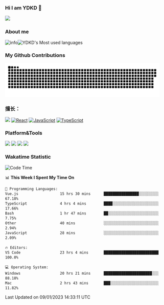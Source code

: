 ### Hi I am YDKD 👋

![](https://visitor-badge.glitch.me/badge?page_id=YDKD.readme)

### About me
![info](https://github-readme-stats-ruby-one.vercel.app/api?username=YDKD&show_icons=true&theme=cobalt)![YDKD's Most used languages](https://github-readme-stats-ruby-one.vercel.app/api/top-langs/?username=YDKD&layout=compact&hide_border=true&langs_count=8)

### My Github Contributions
![](https://raw.githubusercontent.com/YDKD/YDKD/main/assets/github-contribution-grid-snake.svg)

### 擅长：<br />
[![](https://img.shields.io/badge/-Vue.js-007396?style=flat-square&logo=Vue.js&logoColor=#4FC08D)](https://vuejs.org/guide/introduction.html)
[![React](https://img.shields.io/badge/-React.js-007396?style=flat-square&logo=React&logoColor=61DAFB)](https://reactjs.org/)
[![JavaScript](https://img.shields.io/badge/-JavaScript-f7e018?style=flat-square&logo=javascript&logoColor=white)]()
[![TypeScript](https://img.shields.io/badge/-TypeScript-007396?style=flat-square&logo=TypeScript&logoColor=ffffff)](https://www.typescriptlang.org/docs/handbook/typescript-from-scratch.html)



### Platform&Tools <br/>

[![]( https://img.shields.io/badge/Ventura%2013.0-292e33?style=flat-square&logo=apple&logoColor=ffffff )]() 
[![](https://img.shields.io/badge/Windows-10-2376bc?style=flat-square&logo=windows&logoColor=ffffff)]() 
[![]( https://img.shields.io/badge/IDE-Visual%20Studio%20Code-blue?style=flat-square&logo=visual-studio-code&logoColor=ffffff )]() 
[![]( https://img.shields.io/badge/iPhone-12-999999?style=flat-square&logo=apple&logoColor=ffffff)]() <br />

### Wakatime Statistic
<!--START_SECTION:waka-->
![Code Time](http://img.shields.io/badge/Code%20Time-1%2C413%20hrs%202%20mins-blue)

📊 **This Week I Spent My Time On** 

```text
💬 Programming Languages: 
Vue.js                   15 hrs 30 mins      ████████████████░░░░░░░░░   67.18% 
TypeScript               4 hrs 4 mins        ████░░░░░░░░░░░░░░░░░░░░░   17.66% 
Bash                     1 hr 47 mins        ██░░░░░░░░░░░░░░░░░░░░░░░   7.75% 
Other                    40 mins             ░░░░░░░░░░░░░░░░░░░░░░░░░   2.94% 
JavaScript               28 mins             ░░░░░░░░░░░░░░░░░░░░░░░░░   2.09%

🔥 Editors: 
VS Code                  23 hrs 4 mins       █████████████████████████   100.0%

💻 Operating System: 
Windows                  20 hrs 21 mins      ██████████████████████░░░   88.18% 
Mac                      2 hrs 43 mins       ███░░░░░░░░░░░░░░░░░░░░░░   11.82%

```


 Last Updated on 09/01/2023 14:33:11 UTC
<!--END_SECTION:waka-->

<!--
**YDKD/YDKD** is a ✨ _special_ ✨ repository because its `README.md` (this file) appears on your GitHub profile.

Here are some ideas to get you started:

- 🔭 I’m currently working on ...
- 🌱 I’m currently learning ...
- 👯 I’m looking to collaborate on ...
- 🤔 I’m looking for help with ...
- 💬 Ask me about ...
- 📫 How to reach me: ...
- 😄 Pronouns: ...
- ⚡ Fun fact: ...
-->
